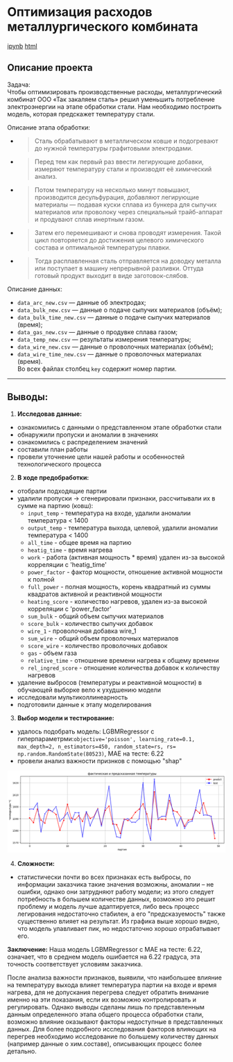 
# **Оптимизация расходов металлургического комбината**
[ipynb](steel_temperature.ipynb)       [html](https://rawgit.com/steel_temperature.html)
## Описание проекта
Задача:<br> Чтобы оптимизировать производственные расходы, металлургический комбинат ООО «Так закаляем сталь» решил уменьшить потребление электроэнергии на этапе обработки стали. Нам необходимо построить модель, которая предскажет температуру стали.

Описание этапа обработки:
- > Сталь обрабатывают в металлическом ковше и подогревают до нужной температуры графитовыми электродами.
- > Перед тем как первый раз ввести легирующие добавки, измеряют температуру стали и производят её химический анализ.
- > Потом температуру на несколько минут повышают, производится десульфурация, добавляют легирующие материалы — подавая куски сплава из бункера для сыпучих материалов или проволоку через специальный трайб-аппарат и продувают сплав инертным газом.

- > Затем его перемешивают и снова проводят измерения. Такой цикл повторяется до достижения целевого химического состава и оптимальной температуры плавки.

- > Тогда расплавленная сталь отправляется на доводку металла или поступает в машину непрерывной разливки. Оттуда готовый продукт выходит в виде заготовок-слябов.

Описание данных:
- `data_arc_new.csv` — данные об электродах;
- `data_bulk_new.csv` — данные о подаче сыпучих материалов (объём);
- `data_bulk_time_new.csv` *—* данные о подаче сыпучих материалов (время);
- `data_gas_new.csv` — данные о продувке сплава газом;
- `data_temp_new.csv` — результаты измерения температуры;
- `data_wire_new.csv` — данные о проволочных материалах (объём);
- `data_wire_time_new.csv` — данные о проволочных материалах (время).<br>
Во всех файлах столбец `key` содержит номер партии.
---
## Выводы:

1. **Исследовав данные:**
 - ознакомились с данными о представленном этапе обработки стали
 - обнаружили пропуски и аномалии в значениях
 - ознакомились с распределением значений
 - составили план работы
 - провели уточнение цели нашей работы и особенностей технологического процесса

2. **В ходе предобработки:**
 - отобрали подходящие партии
 - удалили пропуски
 -> сгенерировали признаки, рассчитывали их в сумме на партию (ковш):
    - `input_temp` - температура на входе, удалили аномалии температура < 1400
    -	`output_temp` - температура выхода, целевой, удалили аномалии температура < 1400
    -	`all_time` - общее время на партию
    -	`heatig_time` - время нагрева
    -	`work` - работа (активная мощность * время) удален из-за высокой корреляции с 'heatig_time'
    -	`power_factor` - фактор мощности, отношение активной мощности к полной
    -	`full_power` - полная мощность, корень квадратный из суммы квадратов активной и реактивной мощности
    -	`heating_score` - количество нагревов,  удален из-за высокой корреляции с 'power_factor'
    -	`sum_bulk` - общий объем сыпучих материалов
    -	`score_bulk` - количество сыпучих добавок
    -	`wire_1` - проволочная добавка wire_1
    -	`sum_wire` - общий объем проволочных материалов
    -	`score_wire` - количество проволочных  добавок
    -	`gas` - объем газа
    -	`relative_time` - отношение времени нагрева к общему времени
    -	`rel_ingred_score` - отношение количества добавок к количеству нагревов
 - удаление выбросов (температуры и реактивной мощности) в обучающей выборке вело к ухудшению модели
 - исследовали мультиколлинеарность
 - подготовили данные к этапу моделирования
3. **Выбор модели и тестирование:**
 - удалось подобрать модель: LGBMRegressor с гиперпараметрми:`objective='poisson', learning_rate=0.1, max_depth=2, n_estimators=450, random_state=rs, rs= np.random.RandomState(80523)`, MAE на тесте: 6.22
 - провели анализ важности признков с помощью "shap"
<kbd>
 <img src="ms_test_model.png" />
</kbd>

4. **Сложности:**
- статистически почти во всех признаках есть выбросы, по информации заказчика такие значения возможны, аномалии – не ошибки, однако они затрудняют работу модели; из этого следует потребность в большем количестве данных, возможно это решит проблему и модель лучше адаптируется, либо весь процесс легирования недостаточно стабилен, а его "предсказуемость" также существенно влияет на результат. Из графика выше хорошо видно, что модель улавливает пик, но недостаточно хорошо отрабатывает его. 

**Заключение:**
Наша модель LGBMRegressor с MAE на тесте: 6.22, означает, что в среднем модель ошибается на 6.22 градуса, эта точность соответствует условиям заказчика.

После анализа важности признаков, выявили, что наибольшее влияние на температуру выхода влияет температура партии на входе и время нагрева, для не допускания перегрева следует обратить внимание именно на эти показания, если их возможно контролировать и регулировать. Однако выводы сделаны лишь по представленным  данным определенного этапа общего процесса обработки стали, возможно влияние оказывают факторы недоступные в представленных данных. Для более подробного исследования факторов влияющих на перегрев необходимо исследование по большему количеству данных (например данные о хим.составе), описывающих процесс более детально.
